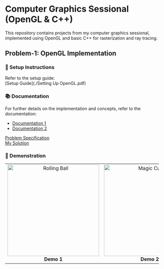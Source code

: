 # Computer Graphics Sessional (OpenGL & C++)

This repository contains projects from my computer graphics sessional, implemented using OpenGL and basic C++ for rasterization and ray tracing.

## Problem-1: OpenGL Implementation  

### 📌 Setup Instructions  
Refer to the setup guide:  
[Setup Guide](./Setting Up OpenGL.pdf)  

### 📚 Documentation  
For further details on the implementation and concepts, refer to the documentation:  
- [Documentation 1](./glut-3.spec.pdf)  
- [Documentation 2](./redbook.pdf)  
  
[Problem Specification](./Offline-1/Specification.pdf)  
[My Solution](./Offline-1/1905088/)  

### 🎥 Demonstration  

<table>
  <tr>
    <td align="center">
      <img src="./offline-1/demo1.gif" width="300" alt="Rolling Ball">
      <br><b>Demo 1</b>
    </td>
    <td align="center">
      <img src="./offline-1/demo2.gif" width="300" alt="Magic Cube">
      <br><b>Demo 2</b>
    </td>
  </tr>
</table>


